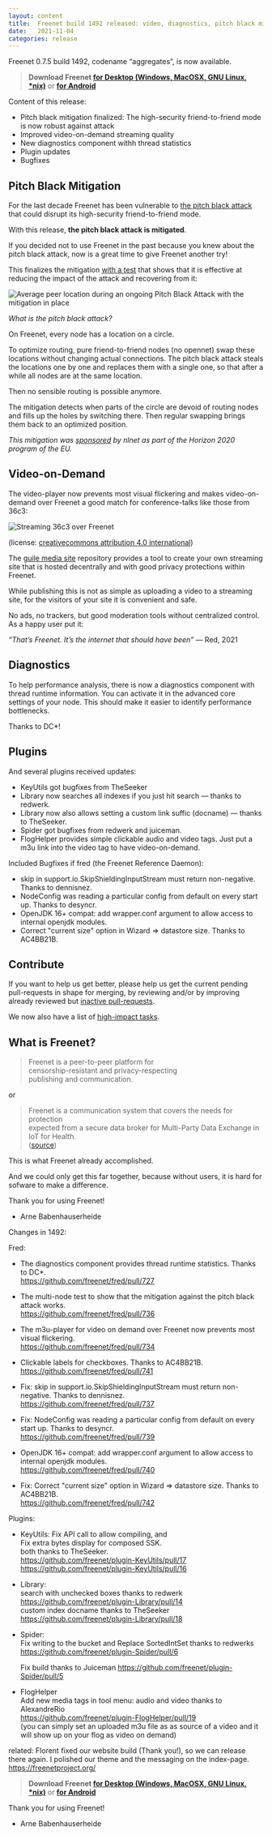 ```yaml
---
layout: content
title:  Freenet build 1492 released: video, diagnostics, pitch black mitigation, and plugin updates
date:   2021-11-04
categories: release
---
```

Freenet 0.7.5 build 1492, codename “aggregates”, is now available.

> **Download Freenet [for Desktop (Windows, MacOSX, GNU Linux, *nix)][download page]** or **[for Android](https://freenet-mobile.github.io/app/)**

Content of this release:

- Pitch black mitigation finalized: The high-security friend-to-friend mode is now robust against attack
- Improved video-on-demand streaming quality
- New diagnostics component withh thread statistics
- Plugin updates
- Bugfixes

## Pitch Black Mitigation

For the last decade Freenet has been vulnerable to [the pitch black attack](https://bugs.freenetproject.org/view.php?id=3919)
that could disrupt its high-security friend-to-friend mode.

With this release, **the pitch black attack is mitigated**.

If you decided not to use Freenet in the past because you knew about
the pitch black attack, now is a great time to give Freenet another try!

This finalizes the mitigation [with a test](https://github.com/freenet/fred/pull/736)
that shows that it is effective at reducing the impact of the attack
and recovering from it:

![Average peer location during an ongoing Pitch Black Attack with the mitigation in place]({filename}/assets/img/2021-11-04-pitch-black-mitigation-ongoing-attack.png)

*What is the pitch black attack?*

On Freenet, every node has a location on a circle.

To optimize routing, pure friend-to-friend nodes (no opennet)
swap these locations without changing actual connections.
The pitch black attack steals the locations one by one
and replaces them with a single one,
so that after a while all nodes are at the same location.

Then no sensible routing is possible anymore.

The mitigation detects when parts of the circle are devoid of routing
nodes and fills up the holes by switching there. Then regular swapping
brings them back to an optimized position.

*This mitigation was [sponsored](https://nlnet.nl/project/Freenet-Routing/)
by nlnet as part of the Horizon 2020 program of the EU.*

## Video-on-Demand

The video-player now prevents most visual flickering and makes
video-on-demand over Freenet a good match for conference-talks like
those from 36c3:

![Streaming 36c3 over Freenet]({filename}/assets/img/2021-11-04-streaming-36c3-over-freenet.png)

(license: [creativecommons attribution 4.0 international](https://creativecommons.org/licenses/by/4.0/))

The [guile media site](https://hg.sr.ht/~arnebab/guile-media-site/)
repository provides a tool to create your own streaming site that is
hosted decentrally and with good privacy protections within Freenet.

While publishing this is not as simple as uploading a video to a
streaming site, for the visitors of your site it is convenient and safe.

No ads, no trackers, but good moderation tools without centralized
control. As a happy user put it:

*“That’s Freenet. It’s the internet that should have been”* — Red, 2021

## Diagnostics

To help performance analysis, there is now a diagnostics component
with thread runtime information. You can activate it in the advanced
core settings of your node. This should make it easier to identify
performance bottlenecks.

Thanks to DC*!

## Plugins

And several plugins received updates:

- KeyUtils got bugfixes from TheSeeker
- Library now searches all indexes if you just hit search — thanks to redwerk.
- Library now also allows setting a custom link suffic (docname) — thanks to TheSeeker.
- Spider got bugfixes from redwerk and juiceman.
- FlogHelper provides simple clickable audio and video tags.
  Just put a m3u link into the video tag to have video-on-demand.

Included Bugfixes if fred (the Freenet Reference Daemon):

- skip in support.io.SkipShieldingInputStream must return
  non-negative. Thanks to dennisnez.
- NodeConfig was reading a particular config from default on every
  start up. Thanks to desyncr.
- OpenJDK 16+ compat: add wrapper.conf argument to allow access to
  internal openjdk modules.
- Correct "current size" option in Wizard => datastore size.
  Thanks to AC4BB21B.

## Contribute

If you want to help us get better, please help us get the current
pending pull-requests in shape for merging, by reviewing and/or by
improving already reviewed but [inactive pull-requests](https://github.com/freenet/wiki/wiki/Large-Pull-requests-that-need-work).

We now also have a list of [high-impact tasks](https://github.com/freenet/wiki/wiki/High-Impact-tasks).

## What is Freenet?

> Freenet is a peer-to-peer platform for  
> censorship-resistant and privacy-respecting  
> publishing and communication.

or

> Freenet is a communication system that covers the needs for protection  
> expected from a secure data broker for Multi-Party Data Exchange in IoT for Health.  
> ([source](https://www.igi-global.com/chapter/using-freenet-as-a-broker-for-multi-party-data-exchange-in-iot-for-health/257911))

This is what Freenet already accomplished.

And we could only get this far together, because without users,
it is hard for sofware to make a difference.

Thank you for using Freenet!

- Arne Babenhauserheide

Changes in 1492:

Fred:

- The diagnostics component provides thread runtime statistics. Thanks to DC*.  
  <https://github.com/freenet/fred/pull/727>

- The multi-node test to show that the mitigation against the pitch
  black attack works.  
  <https://github.com/freenet/fred/pull/736>

- The m3u-player for video on demand over Freenet now prevents most
  visual flickering.  
  <https://github.com/freenet/fred/pull/734>

- Clickable labels for checkboxes. Thanks to AC4BB21B.  
  <https://github.com/freenet/fred/pull/741>

- Fix: skip in support.io.SkipShieldingInputStream must return
  non-negative. Thanks to dennisnez.  
  <https://github.com/freenet/fred/pull/737>

- Fix: NodeConfig was reading a particular config from default on every
  start up. Thanks to desyncr.  
  <https://github.com/freenet/fred/pull/739>

- OpenJDK 16+ compat: add wrapper.conf argument to allow access to
  internal openjdk modules.  
  <https://github.com/freenet/fred/pull/740>

- Fix: Correct "current size" option in Wizard => datastore size. Thanks to
AC4BB21B.  
  <https://github.com/freenet/fred/pull/742>

Plugins:

- KeyUtils:
  Fix API call to allow compiling, and  
  Fix extra bytes display for composed SSK.  
  both thanks to TheSeeker.  
  <https://github.com/freenet/plugin-KeyUtils/pull/17>  
  <https://github.com/freenet/plugin-KeyUtils/pull/16>

- Library:  
  search with unchecked boxes thanks to redwerk  
  <https://github.com/freenet/plugin-Library/pull/14>  
  custom index docname thanks to TheSeeker  
  <https://github.com/freenet/plugin-Library/pull/18>

- Spider:  
  Fix writing to the bucket and Replace SortedIntSet thanks to redwerks  
  <https://github.com/freenet/plugin-Spider/pull/6>

  Fix build thanks to Juiceman
  <https://github.com/freenet/plugin-Spider/pull/5>

- FlogHelper  
  Add new media tags in tool menu: audio and video thanks to
  AlexandreRio  
  <https://github.com/freenet/plugin-FlogHelper/pull/19>  
  (you can simply set an uploaded m3u file as as source of a video
   and it will show up on your flog as video on demand)

related: Florent fixed our website build (Thank you!), so we can release
there again. I polished our theme and the messaging on the index-page.
<https://freenetproject.org/>


> **Download Freenet [for Desktop (Windows, MacOSX, GNU Linux, *nix)][download page]** or **[for Android](https://freenet-mobile.github.io/app/)**


Thank you for using Freenet!


- Arne Babenhauserheide


[releasetag1492]: https://github.com/freenet/fred/releases/tag/build01492
[download page]: pages/download.html
